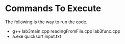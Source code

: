 # Commands To Execute

The following is the way to run the code.

- g++ lab3main.cpp readingFromFile.cpp lab3func.cpp
- a.exe quicksort input.txt
